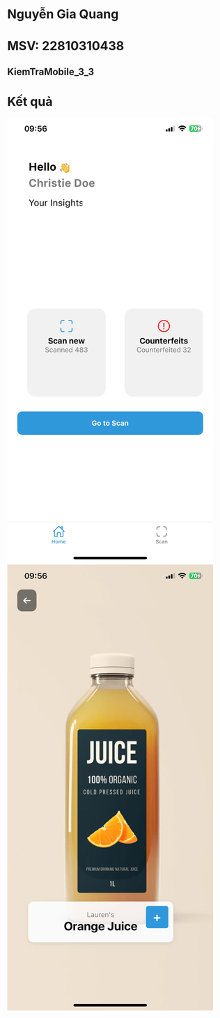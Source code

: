 # Nguyễn Gia Quang
# MSV: 22810310438
## KiemTraMobile_3_3
# Kết quả
![Ảnh 1](anh1.jpg)
![Ảnh 2](anh2.jpg)
